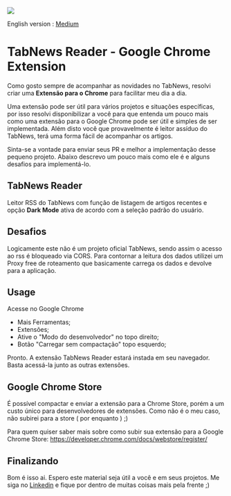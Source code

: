 <div aling="center"><img src="https://miro.medium.com/v2/resize:fit:640/format:webp/1*WJ9DEdlUwhJSALwjpQItdg.png"/></div>

English version : <a href="https://olavomello.medium.com/creating-a-google-chrome-extension-using-html-css-javascript-d39d65b7d790">Medium</a>

# TabNews Reader - Google Chrome Extension

Como gosto sempre de acompanhar as novidades no TabNews, resolvi criar uma <b>Extensão para o Chrome</b> para facilitar meu dia a dia.

Uma extensão pode ser útil para vários projetos e situações específicas, por isso resolvi disponibilizar a você para que entenda um pouco mais como uma extensão para o Google Chrome pode ser útil e simples de ser implementada. Além disto você que provavelmente é leitor assíduo do TabNews, terá uma forma fácil de acompanhar os artigos.

Sinta-se a vontade para enviar seus PR e melhor a implementação desse pequeno projeto. Abaixo descrevo um pouco mais como ele é e alguns desafios para implementá-lo.

## TabNews Reader

Leitor RSS do TabNews com função de listagem de artigos recentes e opção <b>Dark Mode</b> ativa de acordo com a seleção padrão do usuário.

## Desafios

Logicamente este não é um projeto oficial TabNews, sendo assim o acesso ao rss é bloqueado via CORS. Para contornar a leitura dos dados utilizei um Proxy free de roteamento que basicamente carrega os dados e devolve para a aplicação.

## Usage

Acesse no Google Chrome
 - Mais Ferramentas;
 - Extensões;
 - Ative o "Modo do desenvolvedor" no topo direito;
 - Botão "Carregar sem compactação" topo esquerdo;
 
 Pronto. A extensão TabNews Reader estará instada em seu navegador. Basta acessá-la junto as outras extensões.

## Google Chrome Store

É possível compactar e enviar a extensão para a Chrome Store, porém a um custo único para desenvolvedores de extensões. Como não é o meu caso,
não subirei para a store ( por enquanto ) ;)

Para quem quiser saber mais sobre como subir sua extensão para a Google Chrome Store:
https://developer.chrome.com/docs/webstore/register/

## Finalizando

Bom é isso ai. Espero este material seja útil a você e em seus projetos.
Me siga no <a href="https://www.linkedin.com/in/olavo-mello/" target="_blank">Linkedin</a> e fique por dentro de muitas coisas mais pela frente ;)